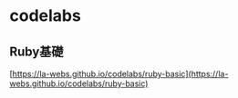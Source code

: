 # codelabs

## Ruby基礎

[https://la-webs.github.io/codelabs/ruby-basic](https://la-webs.github.io/codelabs/ruby-basic)
